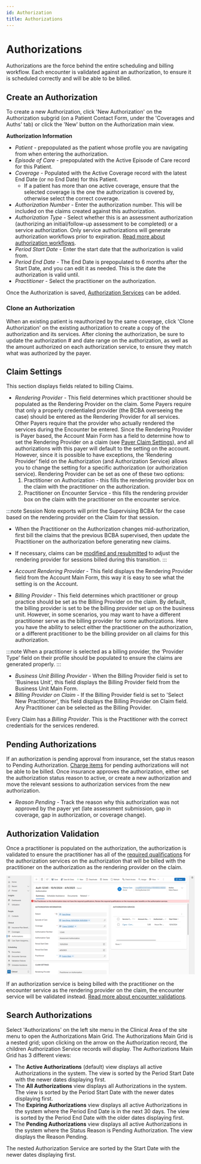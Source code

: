 ```yaml
---
id: Authorization
title: Authorizations
---
```


# Authorizations 
Authorizations are the force behind the entire scheduling and billing workflow. Each encounter is validated against an authorization, to ensure it is scheduled correctly and will be able to be billed. 

## Create an Authorization  

To create a new Authorization, click 'New Authorization' on the Authorization subgrid (on a Patient Contact Form, under the 'Coverages and Auths' tab) or click the 'New' button on the Authorization main view.

**Authorization Information**
- *Patient* - prepopulated as the patient whose profile you are navigating from when entering the authorization.
- *Episode of Care* - prepopulated with the Active Episode of Care record for this Patient. 
- *Coverage* - Populated with the Active Coverage record with the latest End Date (or no End Date) for this Patient.
    - If a patient has more than one active coverage, ensure that the selected coverage is the one the authorization is covered by, otherwise select the correct coverage.
- *Authorization Number* - Enter the authorization number. This will be included on the claims created against this authorization.
- *Authorization Type* - Select whether this is an assessment authorization (authorizing an initial/follow-up assessment to be completed) or a service authorization. Only service authorizations will generate authorization workflows prior to expiration. [Read more about authorization workflows](../CRM/AuthWF.md).
- *Period Start Date* - Enter the start date that the authorization is valid from.
- *Period End Date* - The End Date is prepopulated to 6 months after the Start Date, and you can edit it as needed. This is the date the authorization is valid until. 
- *Practitioner* - Select the practitioner on the authorization.

Once the Authorization is saved, [Authorization Services](../Patients/AuthorizationServices.md) can be added. 

### Clone an Authorization
When an existing patient is reauthorized by the same coverage, click 'Clone Authorization' on the existing authorization to create a copy of the authorization and its services. After cloning the authorization, be sure to update the authorization # and date range on the authorization, as well as the amount authorized on each authorization service, to ensure they match what was authorized by the payer.


## Claim Settings

This section displays fields related to billing Claims.

- *Rendering Provider* - This field determines which practitioner should be populated as the Rendering Provider on the claim. Some Payers require that only a properly credentialed provider (the BCBA overseeing the case) should be entered as the Rendering Provider for all services. Other Payers require that the provider who actually rendered the services during the Encounter be entered. Since the Rendering Provider is Payer based, the Account Main Form has a field to determine how to set the Rendering Provider on a claim (see [Payer Claim Settings](../AdminSetup/Account.md/#claim-settings)), and all authorizations with this payer will default to the setting on the account. However, since it is possible to have exceptions, the ‘Rendering Provider’ field on the Authorization (and Authorization Service) allows you to change the setting for a specific authorization (or authorization service). Rendering Provider can be  set as one of these two options:
    1. Practitioner on Authorization - this fills the rendering provider box on the claim with the practitioner on the authorization.
    2. Practitioner on Encounter Service - this fills the rendering provider box on the claim with the practitioner on the encounter service.

:::note
Session Note exports will print the Supervising BCBA for the case based on the rendering provider on the Claim for that session.
- When the Practitioner on the Authorization changes mid-authorization, first bill the claims that the previous BCBA supervised, then update the Practitioner on the authorization before generating new claims.
- If necessary, claims can be [modified and resubmitted](../RCM/RCMworkflow.md/#correcting-claims) to adjust the rendering provider for sessions billed during this transition.
:::

- *Account Rendering Provider* - This field displays the Rendering Provider field from the Account Main Form, this way it is easy to see what the setting is on the Account. 
- *Billing Provider* - This field determines which practitioner or group practice should be set as the Billing Provider on the claim. By default, the billing provider is set to be the billing provider set up on the business unit. However, in some scenarios, you may want to have a different practitioner serve as the billing provider for some authorizations. Here you have the ability to select either the practitioner on the authorization, or a different practitioner to be the billing provider on all claims for this authorization. 

:::note
When a practitioner is selected as a billing provider, the ‘Provider Type’ field on their profile should be populated to ensure the claims are generated properly. 
:::

- *Business Unit Billing Provider* - When the Billing Provider field is set to 'Business Unit', this field displays the Billing Provider field from the Business Unit Main Form.
- *Billing Provider on Claim* - If the Billing Provider field is set to 'Select New Practitioner', this field displays the Billing Provider on Claim field. Any Practitioner can be selected as the Billing Provider. 

Every Claim has a *Billing Provider*. This is the Practitioner with the correct credentials for the services rendered.

## Pending Authorizations

If an authorization is pending approval from insurance, set the status reason to Pending Authorization. [Charge items](../Billing/ChargePeriods.md/#charge-item-statuses) for pending authorizations will not be able to be billed. Once insurance approves the authorization, either set the authorization status reason to active, or create a new authorization and move the relevant sessions to authorization services from the new authorization.

- *Reason Pending* - Track the reason why this authorization was not approved by the payer yet (late assessment submission, gap in coverage, gap in authorization, or coverage change).

## Authorization Validation

Once a practitioner is populated on the authorization, the authorization is validated to ensure the practitioner has all of the [required qualifications](../AdminSetup/InsurancePlan.md/#required-qualificationsrequiredqualifications) for the authorization services on the authorization that will be billed with the practitioner on the authorization as the rendering provider on the claim.

  <img src ='/img/authValidation.png' width='900'/> 

If an authorization service is being billed with the practitioner on the encounter service as the rendering provider on the claim, the encounter service will be validated instead. [Read more about encounter validations](../Scheduling/EncounterValdations.md/#practitioner-does-not-have-required-credentials).

## Search Authorizations

Select 'Authorizations' on the left site menu in the Clinical Area of the site menu to open the Authorizations Main Grid. The Authorizations Main Grid is a nested grid; upon clicking on the arrow on the Authorization record, the children Authorization Service records will display. The Authorizations Main Grid has 3 different views:
- The **Active Authorizations** (default) view displays all active Authorizations in the system. The view is sorted by the Period Start Date with the newer dates displaying first. 
- The **All Authorizations** view displays all Authorizations in the system. The view is sorted by the Period Start Date with the newer dates displaying first.
- The **Expiring Authorizations** view displays all active Authorizations in the system where the Period End Date is in the next 30 days. The view is sorted by the Period End Date with the older dates displaying first.
- The **Pending Authorizations** view displays all active Authorizations in the system where the Status Reason is Pending Authorization. The view displays the Reason Pending. 

The nested Authorization Service are sorted by the Start Date with the newer dates displaying first.
